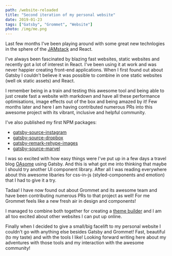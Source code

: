 ```yaml
---
path: /website-reloaded
title: "Second iteration of my personal website"
date: 2019-01-23
tags: ["Gatsby", "Grommet", "Website"]
photo: /img/me.png
---
```


Last few months I've been playing around with some great new technlogies in the
sphere of the [JAMstack](https://jamstack.org/) and React.

I've always been fascinated by blazing fast websites, static websites and recently
got a lot of interest in React. I've been using it at work and was never happier
creating front-end applications. When I first found out about Gatsby I couldn't
believe it was possible to combine in one static websites (well ok static assets)
and React.

I remember being in a train and testing this awesome tool and being able to just
create fast a website with markdown and have all these performance optimisations,
image effects out of the box and being amazed by it! Few months later and here I
am having contributed numerous PRs into this awesome project with its vibrant,
inclusive and helpful community.

I've also published my first NPM packages:

- [gatsby-source-instagram](https://www.npmjs.com/package/gatsby-source-instagram)
- [gatsby-source-dropbox](https://www.npmjs.com/package/gatsby-source-dropbox)
- [gatsby-remark-rehype-images](https://www.npmjs.com/package/gatsby-remark-rehype-images)
- [gatsby-source-marvel](https://www.npmjs.com/package/gatsby-source-marvel)

I was so excited with how easy things were I've put up in a few days a travel blog
[OAsome](https://oasome.blog/) using Gatsby. And this is what got me into thinking
that maybe I should try another UI component library. After all I was reading everywhere about this awesome libaries for css-in-js (styled-components and emotion)
that I had to give it a try.

Tadaa! I have now found out about Grommet and its awesome team and have been
contributing numerous PRs to that project as well! For me Grommet feels like a new
fresh air in design and components!

I managed to combine both together for creating a [theme builder](https://grommet-theme-builder.netlify.com/) and I am all too excited about other
websites I can put up online.

Finally when I decided to give a small/big facelift to my personal website I couldn't go
with anything else besides Gatsby and Grommet! Fast, beautiful (to my taste) and
with the tools I like! Looking forward writing here about my adventures with those tools and my interaction with the awesome community!

